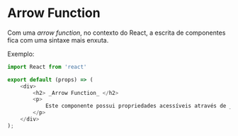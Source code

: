 # Arrow Function 

Com uma _arrow function_, no contexto do React, a escrita de componentes fica com uma sintaxe mais enxuta.  

Exemplo: 
```javascript 
import React from 'react' 

export default (props) => (
    <div> 
        <h2> _Arrow Function_ </h2>
        <p> 
            Este componente possui propriedades acessíveis através de _props_. 
        </p> 
    </div>
);
``` 